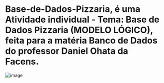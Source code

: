 # Base-de-Dados-Pizzaria, é uma Atividade individual - Tema: Base de Dados Pizzaria (MODELO LÓGICO), feita para a matéria Banco de Dados do professor Daniel Ohata da Facens.

![image](https://github.com/FelipeLobo015/Base-de-Dados-Pizzaria/assets/77967679/baa1150d-aede-4f84-8f23-a388b89154d0)

